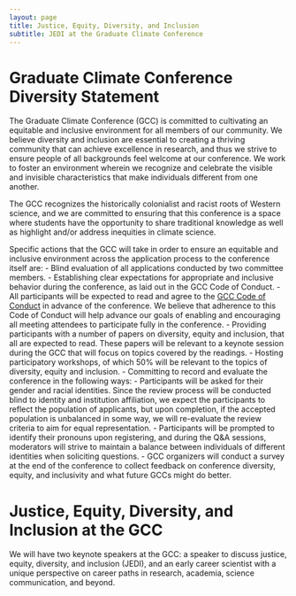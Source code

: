 ```yaml
---
layout: page
title: Justice, Equity, Diversity, and Inclusion
subtitle: JEDI at the Graduate Climate Conference
---
```


# Graduate Climate Conference Diversity Statement

The Graduate Climate Conference (GCC) is committed to cultivating an equitable and inclusive environment for all members of our community. We believe diversity and inclusion are essential to creating a thriving community that can achieve excellence in research, and thus we strive to ensure people of all backgrounds feel welcome at our conference. We work to foster an environment wherein we recognize and celebrate the visible and invisible characteristics that make individuals different from one another. 

The GCC recognizes the historically colonialist and racist roots of Western science, and we are committed to ensuring that this conference is a space where students have the opportunity to share traditional knowledge as well as highlight and/or address inequities in climate science. 

Specific actions that the GCC will take in order to ensure an equitable and inclusive environment across the application process to the conference itself are:
    - Blind evaluation of all applications conducted by two committee members. 
    - Establishing clear expectations for appropriate and inclusive behavior during the conference, as laid out in the GCC Code of Conduct. 
    - All participants will be expected to read and agree to the [GCC Code of Conduct](https://drive.google.com/a/uw.edu/open?id=1nHMSaiNSFlYr4Vz_K5EjH6hCu41g0ac5-58FyXt9Ohs) in advance of the conference. We believe that adherence to this Code of Conduct will help advance our goals of enabling and encouraging all meeting attendees to participate fully in the conference. 
    - Providing participants with a number of papers on diversity, equity and inclusion, that all are expected to read. These papers will be relevant to a keynote session during the GCC that will focus on topics covered by the readings. 
    - Hosting participatory workshops, of which 50% will be relevant to the topics of diversity, equity and inclusion.
    - Committing to record and evaluate the conference in the following ways:
        - Participants will be asked for their gender and racial identities. Since the review process will be conducted blind to identity and institution affiliation, we expect the participants to reflect the population of applicants, but upon completion, if the accepted population is unbalanced in some way, we will re-evaluate the review criteria to aim for equal representation.
        - Participants will be prompted to identify their pronouns upon registering, and during the Q&A sessions, moderators will strive to maintain a balance between individuals of different identities when soliciting questions.
        - GCC organizers will conduct a survey at the end of the conference to collect feedback on conference diversity, equity, and inclusivity and what future GCCs might do better.

# Justice, Equity, Diversity, and Inclusion at the GCC

We will have two keynote speakers at the GCC: a speaker to discuss justice,  equity, diversity, and inclusion (JEDI), and an early career scientist with a unique perspective on career paths in research, academia, science communication, and beyond.
